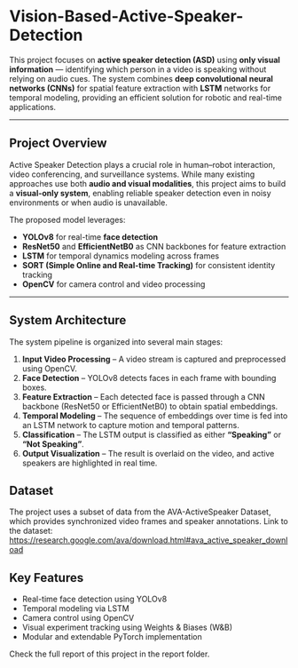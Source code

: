 # Vision-Based-Active-Speaker-Detection
This project focuses on **active speaker detection (ASD)** using **only visual information** — identifying which person in a video is speaking without relying on audio cues. The system combines **deep convolutional neural networks (CNNs)** for spatial feature extraction with **LSTM** networks for temporal modeling, providing an efficient solution for robotic and real-time applications.

---

## Project Overview
Active Speaker Detection plays a crucial role in human–robot interaction, video conferencing, and surveillance systems.  While many existing approaches use both **audio and visual modalities**, this project aims to build a **visual-only system**, enabling reliable speaker detection even in noisy environments or when audio is unavailable.

The proposed model leverages:
- **YOLOv8** for real-time **face detection**
- **ResNet50** and **EfficientNetB0** as CNN backbones for feature extraction
- **LSTM** for temporal dynamics modeling across frames
- **SORT (Simple Online and Real-time Tracking)** for consistent identity tracking
- **OpenCV** for camera control and video processing

---

## System Architecture
The system pipeline is organized into several main stages:
1. **Input Video Processing** – A video stream is captured and preprocessed using OpenCV.  
2. **Face Detection** – YOLOv8 detects faces in each frame with bounding boxes.  
3. **Feature Extraction** – Each detected face is passed through a CNN backbone (ResNet50 or EfficientNetB0) to obtain spatial embeddings.  
4. **Temporal Modeling** – The sequence of embeddings over time is fed into an LSTM network to capture motion and temporal patterns.  
5. **Classification** – The LSTM output is classified as either **“Speaking”** or **“Not Speaking”**.  
6. **Output Visualization** – The result is overlaid on the video, and active speakers are highlighted in real time.

## Dataset
The project uses a subset of data from the AVA-ActiveSpeaker Dataset, which provides synchronized video frames and speaker annotations.
Link to the dataset: https://research.google.com/ava/download.html#ava_active_speaker_download

## Key Features
- Real-time face detection using YOLOv8
- Temporal modeling via LSTM
- Camera control using OpenCV
- Visual experiment tracking using Weights & Biases (W&B)
- Modular and extendable PyTorch implementation

Check the full report of this project in the report folder.



